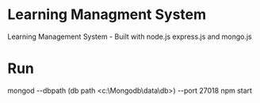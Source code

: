 # Learning Managment System
Learning Management System - Built with node.js express.js and mongo.js

# Run
mongod --dbpath (db path <c:\Mongodb\data\db>) --port 27018
npm start

